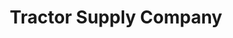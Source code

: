 ---
title: "Tractor Supply Company"
url: /murfreesboro/tractor-supply-company-mercury-boulevard/
shop: Dorfladen
---